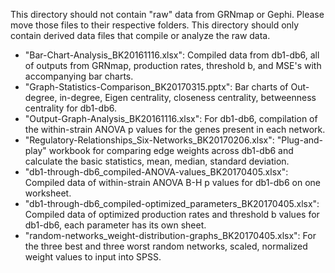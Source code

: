 This directory should not contain "raw" data from GRNmap or Gephi. Please move those files to their respective folders.  This directory should only contain derived data files that compile or analyze the raw data.

* "Bar-Chart-Analysis_BK20161116.xlsx": Compiled data from db1-db6, all of outputs from GRNmap, production rates, threshold b, and MSE's with accompanying bar charts.
* "Graph-Statistics-Comparison_BK20170315.pptx": Bar charts of Out-degree, in-degree, Eigen centrality, closeness centrality, betweenness centrality for db1-db6.
* "Output-Graph-Analysis_BK20161116.xlsx": For db1-db6, compilation of the within-strain ANOVA p values for the genes present in each network.
* "Regulatory-Relationships_Six-Networks_BK20170206.xlsx": "Plug-and-play" workbook for comparing edge weights across db1-db6 and calculate the basic statistics, mean, median, standard deviation.
* "db1-through-db6_compiled-ANOVA-values_BK20170405.xlsx": Compiled data of within-strain ANOVA B-H p values for db1-db6 on one worksheet.
* "db1-through-db6_compiled-optimized_parameters_BK20170405.xlsx": Compiled data of optimized production rates and threshold b values for db1-db6, each parameter has its own sheet.
* "random-networks_weight-distribution-graphs_BK20170405.xlsx": For the three best and three worst random networks, scaled, normalized weight values to input into SPSS.
